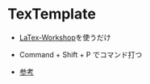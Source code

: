# TexTemplate

- [LaTex-Workshop](https://github.com/James-Yu/LaTeX-Workshop)を使うだけ
- Command + Shift + P でコマンド打つ

- [参考](https://zenn.dev/hash_yuki/articles/31855fbdb5fdf7)

